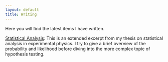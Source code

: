 ```yaml
---
layout: default
title: Writing
---
```


Here you will find the latest items I have written.


[Statistical Analysis](StatisticalAnalysis.md): This is an extended excerpt from my thesis on statistical analysis in experimental physics. I try to give a brief overview of the probability and likelihood before diving into the more complex topic of hypothesis testing. 
